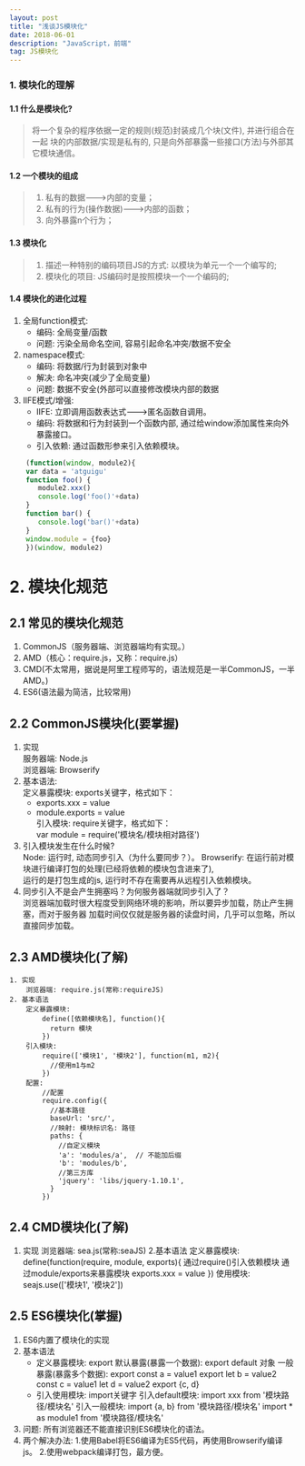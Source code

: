 ```yaml
---
layout: post
title: "浅谈JS模块化"
date: 2018-06-01
description: "JavaScript，前端"
tag: JS模块化 
--- 
```

### **1. 模块化的理解**

#### **1.1 什么是模块化?**
> 将一个复杂的程序依据一定的规则(规范)封装成几个块(文件), 并进行组合在一起
块的内部数据/实现是私有的, 只是向外部暴露一些接口(方法)与外部其它模块通信。  


#### **1.2 一个模块的组成**
> 1. 私有的数据--->内部的变量；
> 2. 私有的行为(操作数据)--->内部的函数；
> 3. 向外暴露n个行为；

#### **1.3 模块化**
> 1. 描述一种特别的编码项目JS的方式: 以模块为单元一个一个编写的;
> 2. 模块化的项目: JS编码时是按照模块一个一个编码的;

#### **1.4 模块化的进化过程**
1. 全局function模式: 
	* 编码: 全局变量/函数		
	* 问题: 污染全局命名空间, 容易引起命名冲突/数据不安全
2. namespace模式:
	* 编码: 将数据/行为封装到对象中	
	* 解决: 命名冲突(减少了全局变量)	
	* 问题: 数据不安全(外部可以直接修改模块内部的数据
3. IIFE模式/增强:
   * IIFE: 立即调用函数表达式--->匿名函数自调用。
	* 编码: 将数据和行为封装到一个函数内部, 通过给window添加属性来向外暴露接口。
	* 引入依赖: 通过函数形参来引入依赖模块。


```	javascript
	(function(window, module2){
	var data = 'atguigu'
	function foo() {
	   module2.xxx()
	   console.log('foo()'+data)
	}
	function bar() {
	   console.log('bar()'+data)
	}
	window.module = {foo}
	})(window, module2)			
```	


# 2. 模块化规范
## 2.1 常见的模块化规范
   1. CommonJS（服务器端、浏览器端均有实现。）
   2. AMD（核心：require.js，又称：require.js）
   3. CMD(不太常用，据说是阿里工程师写的，语法规范是一半CommonJS，一半AMD。)
   4. ES6(语法最为简洁，比较常用)

## 2.2 CommonJS模块化(要掌握)
   1. 实现	
		服务器端: Node.js	
		浏览器端: Browserify	
   2. 基本语法:  	
      定义暴露模块: exports关键字，格式如下： 
	   * exports.xxx = value	
	   * module.exports = value		
      	引入模块: require关键字，格式如下：  
				 var module = require('模块名/模块相对路径')
   3. 引入模块发生在什么时候?	
		Node: 运行时, 动态同步引入（为什么要同步？）。	
		Browserify: 在运行前对模块进行编译打包的处理(已经将依赖的模块包含进来了), 	
                  运行的是打包生成的js, 运行时不存在需要再从远程引入依赖模块。	
   4. 同步引入不是会产生拥塞吗？为何服务器端就同步引入了？	
    	浏览器端加载时很大程度受到网络环境的影响，所以要异步加载，防止产生拥塞，而对于服务器
    	加载时间仅仅就是服务器的读盘时间，几乎可以忽略，所以直接同步加载。	
## 2.3 AMD模块化(了解)
	1. 实现
 		浏览器端: require.js(常称:requireJS)
	2. 基本语法
    	定义暴露模块: 
            define([依赖模块名], function(){
              return 模块
            })
        引入模块: 
            require(['模块1', '模块2'], function(m1, m2){
              //使用m1与m2
            })
		配置: 
	        //配置
            require.config({
              //基本路径
              baseUrl: 'src/',
              //映射: 模块标识名: 路径
              paths: {
                //自定义模块
                'a': 'modules/a',  // 不能加后缀
                'b': 'modules/b',
                //第三方库
                'jquery': 'libs/jquery-1.10.1',
              }
            })
    
## 2.4 CMD模块化(了解)
1. 实现
	浏览器端: sea.js(常称:seaJS)
2.基本语法
	定义暴露模块: 
        define(function(require, module, exports){
          通过require()引入依赖模块
          通过module/exports来暴露模块
          exports.xxx = value
        })
	使用模块:
		seajs.use(['模块1', '模块2'])
      
## 2.5 ES6模块化(掌握)
1. ES6内置了模块化的实现
2. 基本语法
	* 定义暴露模块: export
        默认暴露(暴露一个数据): 
        	export default 对象
        一般暴露(暴露多个数据): 
			export const a = value1
			export let b = value2
			const c = value1
			let d = value2
			export {c, d}           
	* 引入使用模块: import关键字
		引入default模块:
      		import xxx  from '模块路径/模块名'
		引入一般模块:
      		import {a, b} from '模块路径/模块名'
      		import * as module1 from '模块路径/模块名'
3. 问题: 
	所有浏览器还不能直接识别ES6模块化的语法。 
4. 两个解决办法:
	1.使用Babel将ES6编译为ES5代码，再使用Browserify编译js。
	2.使用webpack编译打包，最方便。
		
<!--# 4. 详细教程-->
<!--- [01_模块化进化史](教程/01_模块化进化史.md)
- [02_CommonJS规范_Node](教程/02_CommonJS规范_Node.md)
- [03_CommonJS规范_Browserify](教程/03_CommonJS规范_Browserify.md)
- [04_AMD规范_RequireJS](教程/04_AMD规范_RequireJS.md)
- [05_CMD规范_SeaJS](教程/05_CMD规范_SeaJS.md)
- [06_ES6模块化_Webpack](教程/06_ES6模块化_Webpack.md)-->


